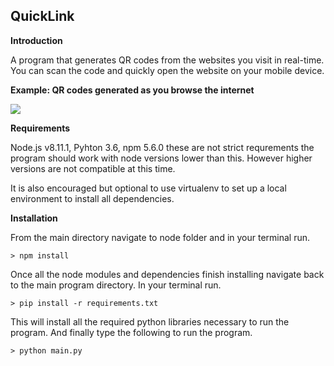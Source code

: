 ﻿

## **QuickLink**

**Introduction**

A program that generates QR codes from the websites you visit in real-time. You can scan the code and quickly open the website on your mobile device.

**Example: QR codes generated as you browse the internet**

![](graphic1.gif)

**Requirements**

Node.js v8.11.1, Pyhton 3.6, npm 5.6.0 these are not strict requrements the program should work with node versions lower than this. However higher versions are not compatible at this time.

It is also encouraged but optional to use virtualenv to set up a local environment to install all dependencies. 

**Installation**

From the main directory navigate to node folder and in your terminal run.

    > npm install
    
Once all the node modules and dependencies finish installing navigate back to the main program directory. In your terminal run.

    > pip install -r requirements.txt

This will install all the required python libraries necessary to run the program. And finally type the following to run the program.

    > python main.py

